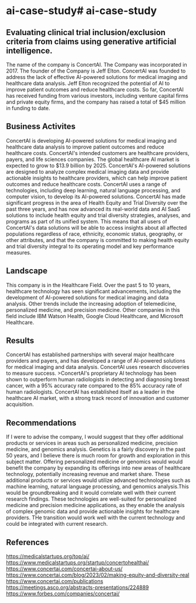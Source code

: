 # ai-case-study# ai-case-study
## Evaluating clinical trial inclusion/exclusion criteria from claims using generative artificial intelligence.
The name of the company is ConcertAI.
The Company was incorporated in 2017.
The founder of the Company is Jeff Elton.
ConcertAI was founded to address the lack of effective AI-powered solutions for medical imaging and healthcare data analysis. Jeff Elton recognized the potential of AI to improve patient outcomes and reduce healthcare costs.
So far, ConcertAI has received funding from various investors, including venture capital firms and private equity firms, and the company has raised a total of $45 million in funding to date.
## Business Activites
ConcertAI is developing AI-powered solutions for medical imaging and healthcare data analysis to improve patient outcomes and reduce healthcare costs.
ConcertAI's intended customers are healthcare providers, payers, and life sciences companies. The global healthcare AI market is expected to grow to $13.9 billion by 2025.
ConcertAI's AI-powered solutions are designed to analyze complex medical imaging data and provide actionable insights to healthcare providers, which can help improve patient outcomes and reduce healthcare costs.
ConcertAI uses a range of technologies, including deep learning, natural language processing, and computer vision, to develop its AI-powered solutions. ConcertAI has made significant progress in the area of Health Equity and Trial Diversity over the past three years, and has now advanced its real-world data and AI SaaS solutions to include health equity and trial diversity strategies, analyses, and programs as part of its unified system. This means that all users of ConcertAI's data solutions will be able to access insights about all affected populations regardless of race, ethnicity, economic status, geography, or other attributes, and that the company is committed to making health equity and trial diversity integral to its operating model and key performance measures.
## Landscape
This company is in the Healthcare Field. 
Over the past 5 to 10 years, healthcare technology has seen significant advancements, including the development of AI-powered solutions for medical imaging and data analysis. Other trends include the increasing adoption of telemedicine, personalized medicine, and precision medicine.
Other companies in this field include IBM Watson Health, Google Cloud Healthcare, and Microsoft Healthcare.
## Results
ConcertAI has established partnerships with several major healthcare providers and payers, and has developed a range of AI-powered solutions for medical imaging and data analysis.
ConcertAI uses research discoveries to measure success. >ConcertAI's proprietary AI technology has been shown to outperform human radiologists in detecting and diagnosing breast cancer, with a 95% accuracy rate compared to the 85% accuracy rate of human radiologists.
ConcertAI has established itself as a leader in the healthcare AI market, with a strong track record of innovation and customer acquisition. 
## Recommendations
If I were to advise the company, I would suggest that they offer additional products or services in areas such as personalized medicine, precision medicine, and genomics analysis. Genetics is a fairly discovery in the past 50 years, and I believe there is much room for growth and exploration in this subject matter. 
Offering personalized medicine or genomics would would benefit the company by expanding its offerings into new areas of healthcare technology, potentially increasing revenue and market share.
These additional products or services would utilize advanced technologies such as machine learning, natural language processing, and genomics analysis.This would be groundbreaking and it would correlate well with their current research findings. 
These technologies are well-suited for personalized medicine and precision medicine applications, as they enable the analysis of complex genomic data and provide actionable insights for healthcare providers. THe transition would work well with the current technology and could be integrated with current research. 
## References
https://medicalstartups.org/top/ai/
https://www.medicalstartups.org/startup/concertohealthai/
https://www.concertai.com/concertai-about-us/
https://www.concertai.com/blog/2023/02/making-equity-and-diversity-real
https://www.concertai.com/publications
https://meetings.asco.org/abstracts-presentations/224889
https://www.forbes.com/companies/concertai/